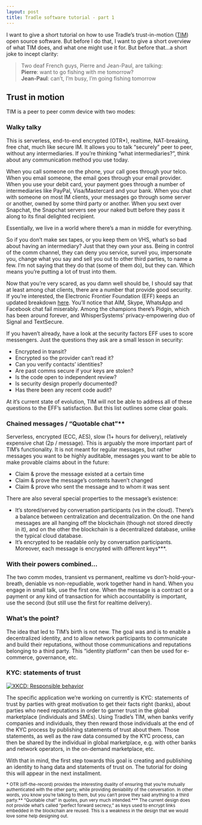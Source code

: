 ```yaml
---
layout: post
title: Tradle software tutorial - part 1
---
```



I want to give a short tutorial on how to use Tradle’s trust-in-motion ([TIM](https://github.com/tradle/tim)) open source software. But before I do that, I want to give a short overview of what TIM does, and what one might use it for. But before that…a short joke to incept clarity:

> Two deaf French guys, Pierre and Jean-Paul, are talking:  
> **Pierre**: want to go fishing with me tomorrow?  
> **Jean-Paul**: can’t, I’m busy, I’m going fishing tomorrow


## Trust in motion

TIM is a peer to peer comm device with two modes:

### Walky talky

This is serverless, end-to-end encrypted (OTR*), realtime, NAT-breaking, free chat, much like secure IM. It allows you to talk “securely” peer to peer, without any intermediaries. If you’re thinking “what intermediaries?”, think about any communication method you use today.

When you call someone on the phone, your call goes through your telco. When you email someone, the email goes through your email provider. When you use your debit card, your payment goes through a number of intermediaries like PayPal, Visa/Mastercard and your bank. When you chat with someone on most IM clients, your messages go through some server or another, owned by some third party or another. When you sext over Snapchat, the Snapchat servers see your naked butt before they pass it along to its final delighted recipient.

Essentially, we live in a world where there’s a man in middle for everything.

So if you don’t make sex tapes, or you keep them on VHS, what’s so bad about having an intermediary? Just that they own your ass. Being in control of the comm channel, they can deny you service, surveil you, impersonate you, change what you say and sell you out to other third parties, to name a few. I’m not saying that they do that (some of them do), but they can. Which means you’re putting a lot of trust into them.

Now that you’re very scared, as you damn well should be, I should say that at least among chat clients, there are a number that provide good security. If you’re interested, the Electronic Frontier Foundation (EFF) keeps an updated breakdown [here](https://www.eff.org/secure-messaging-scorecard). You’ll notice that AIM, Skype, WhatsApp and Facebook chat fail miserably. Among the champions there’s Pidgin, which has been around forever, and WhisperSystems’ privacy-empowering duo of Signal and TextSecure.

If you haven’t already, have a look at the security factors EFF uses to score messengers. Just the questions they ask are a small lesson in security:

- Encrypted in transit?
- Encrypted so the provider can’t read it?
- Can you verify contacts’ identities?
- Are past comms secure if your keys are stolen?
- Is the code open to independent review?
- Is security design properly documented?
- Has there been any recent code audit?

At it’s current state of evolution, TIM will not be able to address all of these questions to the EFF’s satisfaction. But this list outlines some clear goals.

### Chained messages / “Quotable chat”**

Serverless, encrypted (ECC, AES), slow (1+ hours for delivery), relatively expensive chat (2p / message). This is arguably the more important part of TIM’s functionality. It is not meant for regular messages, but rather messages you want to be highly auditable, messages you want to be able to make provable claims about in the future:

- Claim & prove the message existed at a certain time
- Claim & prove the message’s contents haven’t changed
- Claim & prove who sent the message and to whom it was sent

There are also several special properties to the message’s existence:

- It’s stored/served by conversation participants (vs in the cloud). There’s a balance between centralization and decentralization. On the one hand messages are all hanging off the blockchain (though not stored directly in it), and on the other the blockchain is a decentralized database, unlike the typical cloud database.
- It’s encrypted to be readable only by conversation participants. Moreover, each message is encrypted with different keys***.

### With their powers combined…

The two comm modes, transient vs permanent, realtime vs don’t-hold-your-breath, deniable vs non-repudiable, work together hand in hand. When you engage in small talk, use the first one. When the message is a contract or a payment or any kind of transaction for which accountability is important, use the second (but still use the first for realtime delivery).

### What’s the point?

The idea that led to TIM’s birth is not new. The goal was and is to enable a decentralized identity, and to allow network participants to communicate and build their reputations, without those communications and reputations belonging to a third party. This “identity platform” can then be used for e-commerce, governance, etc.

### KYC: statements of trust

[![XKCD: Responsible behavior](https://imgs.xkcd.com/comics/responsible_behavior.png "Statements of trust")](https://xkcd.com/364)

The specific application we’re working on currently is KYC: statements of trust by parties with great motivation to get their facts right (banks), about parties who need reputations in order to garner trust in the global marketplace (individuals and SMEs). Using Tradle’s TIM, when banks verify companies and individuals, they then reward those individuals at the end of the KYC process by publishing statements of trust about them. Those statements, as well as the raw data consumed by the KYC process, can then be shared by the individual in global marketplace, e.g. with other banks and network operators, in the on-demand marketplace, etc.

With that in mind, the first step towards this goal is creating and publishing an identity to hang data and statements of trust on. The tutorial for doing this will appear in the next installment.

<sub>* OTR (off-the-record) provides the interesting duality of ensuring that you’re mutually authenticated with the other party, while providing deniability of the conversation. In other words, you know you’re talking to them, but you can’t prove they said anything to a third party.</sub><sub>** “Quotable chat” in quotes, pun very much intended.</sub><sub>*** The current design does not provide what’s called “perfect forward secrecy,” as keys used to encrypt links embedded in the blockchain are reused. This is a weakness in the design that we would love some help designing out.</sub>


